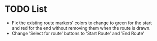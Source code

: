 # TODO List

- Fix the existing route markers' colors to change to green for the start and red for the end without removing them when the route is drawn.
- Change 'Select for route' buttons to 'Start Route' and 'End Route'
